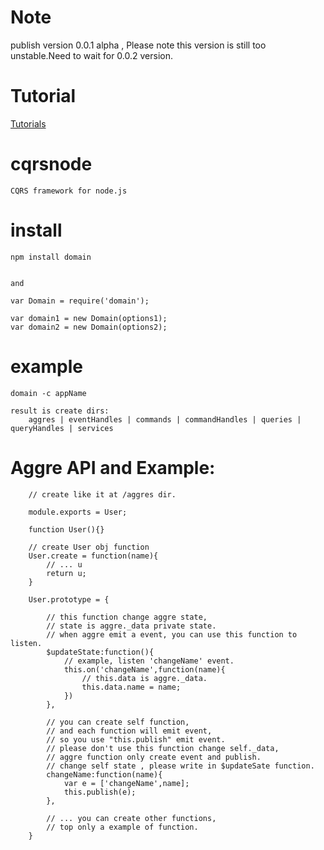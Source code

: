 Note
========
publish version 0.0.1 alpha , Please note this version is still too unstable.Need to wait for 0.0.2 version.


Tutorial
========
[Tutorials](https://github.com/brighthas/cqrsnode/wiki)

cqrsnode
=========
    CQRS framework for node.js


install
=========

    npm install domain


    and
    
    var Domain = require('domain');

    var domain1 = new Domain(options1);
    var domain2 = new Domain(options2);

example
=========

    domain -c appName

    result is create dirs:
        aggres | eventHandles | commands | commandHandles | queries | queryHandles | services

    
Aggre API and Example:
=======================

		// create like it at /aggres dir.

		module.exports = User;

		function User(){}

		// create User obj function
		User.create = function(name){
			// ... u
			return u;
		}

		User.prototype = {

			// this function change aggre state,
			// state is aggre._data private state.
			// when aggre emit a event, you can use this function to listen.
			$updateState:function(){
				// example, listen 'changeName' event.
				this.on('changeName',function(name){
					// this.data is aggre._data.
					this.data.name = name;
				})
			},

			// you can create self function,
			// and each function will emit event,
			// so you use "this.publish" emit event.
			// please don't use this function change self._data, 
			// aggre function only create event and publish.
			// change self state , please write in $updateSate function.
			changeName:function(name){
				var e = ['changeName',name];
				this.publish(e);
			},

			// ... you can create other functions,
			// top only a example of function.
		}


